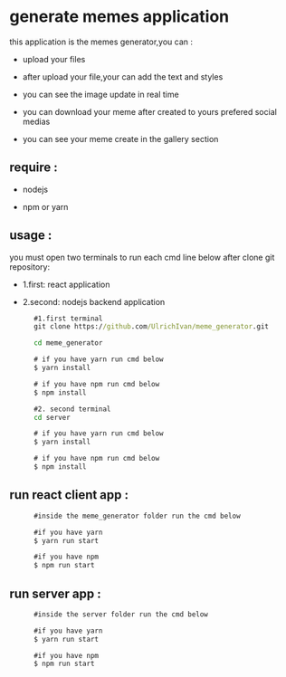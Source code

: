 # generate memes application

this application is the memes generator,you can :

- upload your files

- after upload your file,your can add the text and styles

- you can see the image update in real time

- you can download your meme after created to yours prefered social medias

- you can see your meme create in the gallery section

## require :

- nodejs

- npm or yarn

## usage :

you must open two terminals to run each cmd line below after clone git repository:

- 1.first: react application

- 2.second: nodejs backend application

```cmd
      #1.first terminal
      git clone https://github.com/UlrichIvan/meme_generator.git

      cd meme_generator

      # if you have yarn run cmd below
      $ yarn install

      # if you have npm run cmd below
      $ npm install

      #2. second terminal
      cd server

      # if you have yarn run cmd below
      $ yarn install

      # if you have npm run cmd below
      $ npm install


```

## run react client app :

```cmd
      #inside the meme_generator folder run the cmd below

      #if you have yarn
      $ yarn run start

      #if you have npm
      $ npm run start
```

## run server app :

```cmd
      #inside the server folder run the cmd below

      #if you have yarn
      $ yarn run start

      #if you have npm
      $ npm run start
```
